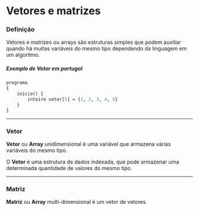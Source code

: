 # Vetores e matrizes

### Definição

Vetores e matrizes ou arrays são estruturas simples que podem auxiliar quando há muitas variáveis do mesmo tipo dependendo da linguagem em um algoritmo.

##### Exemplo de Vetor em portugol	

```protobuf
programa
{
	inicio() {
		inteiro vetor[5] = {1, 2, 3, 4, 5}
	}
}
```

---

### Vetor

**Vetor** ou **Array** unidimensional é uma variável que armazena várias variáveis do mesmo tipo.

O **Vetor** é uma estrutura de dados indexada, que pode armazenar uma determinada quantidade de valores do mesmo tipo.

----

### Matriz

**Matriz** ou **Array** multi-dimensional é um vetor de vetores.